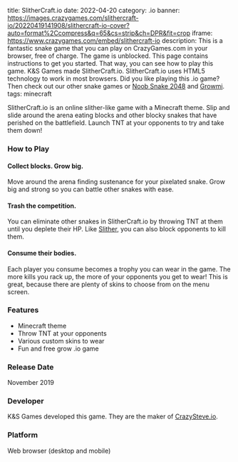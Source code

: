 title: SlitherCraft.io
date: 2022-04-20
category: .io
banner: https://images.crazygames.com/slithercraft-io/20220419141908/slithercraft-io-cover?auto=format%2Ccompress&q=65&cs=strip&ch=DPR&fit=crop
iframe: https://www.crazygames.com/embed/slithercraft-io
description: This is a fantastic snake game that you can play on CrazyGames.com in your browser, free of charge. The game is unblocked. This page contains instructions to get you started. That way, you can see how to play this game. K&S Games made SlitherCraft.io. SlitherCraft.io uses HTML5 technology to work in most browsers. Did you like playing this .io game? Then check out our other snake games or <a href='https://www.crazygames.com/game/noob-snake-2048' target='_blank'>Noob Snake 2048</a> and <a href='https://www.crazygames.com/game/growmi' target='_blank'>Growmi</a>.
tags: minecraft

<p>SlitherCraft.io is an online slither-like game with a Minecraft theme. Slip and slide around the arena eating blocks and other blocky snakes that have perished on the battlefield. Launch TNT at your opponents to try and take them down!


<h3>How to Play</h3>
<h4>Collect blocks. Grow big.</h4>
<p>Move around the arena finding sustenance for your pixelated snake. Grow big and strong so you can battle other snakes with ease.</p>
<h4>Trash the competition.</h4>
<p>You can eliminate other snakes in SlitherCraft.io by throwing TNT at them until you deplete their HP. Like <a target="_blank" href="https://www.crazygames.com/game/slitherio">Slither</a>, you can also block opponents to kill them.</p>
<h4>Consume their bodies.</h4>
<p>Each player you consume becomes a trophy you can wear in the game. The more kills you rack up, the more of your opponents you get to wear! This is great, because there are plenty of skins to choose from on the menu screen.</p>
<h3>Features</h3>
<ul>
    <li>Minecraft theme</li>
    <li>Throw TNT at your opponents</li>
    <li>Various custom skins to wear</li>
    <li>Fun and free grow .io game</li>
</ul>
<h3>Release Date</h3>
<p>November 2019</p>
<h3>Developer</h3>
<p>K&amp;S Games developed this game. They are the maker of <a target="_blank" href="https://www.crazygames.com/game/crazysteveio">CrazySteve.io</a>.</p>
<h3>Platform</h3>
<p>Web browser (desktop and mobile)</p>
        